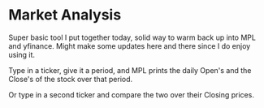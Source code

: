 # Market Analysis

Super basic tool I put together today, solid way to warm back up into MPL and yfinance. Might make some updates here and there since I do enjoy using it.

Type in a ticker, give it a period, and MPL prints the daily Open's and the Close's of the stock over that period.

Or type in a second ticker and compare the two over their Closing prices.